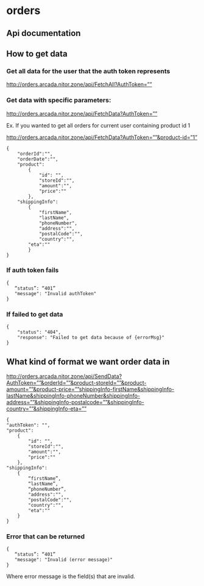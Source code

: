 # orders

## Api documentation

## How to get data

### Get all data for the user that the auth token represents

http://orders.arcada.nitor.zone/api/FetchAll?AuthToken=””

### Get data with specific parameters:

http://orders.arcada.nitor.zone/api/FetchData?AuthToken=””

Ex. If you wanted to get all orders for current user containing product id 1

http://orders.arcada.nitor.zone/api/FetchData?AuthToken=””&product-id=”1”
```
{
    "orderId":"",
    "orderDate":"",
    "product":
        {
            "id": "",
            "storeId":"",
            "amount":"",
            "price":""
        },
    "shippingInfo":
        {
            "firstName",
            "lastName",
            "phoneNumber",
            "address":"",
            "postalCode":"",
            "country":"",
	    "eta":""
        }
}

```
### If auth token fails
```
{
   “status”: “401”
   "message": "Invalid authToken"
}
```

### If failed to get data
```
{
    "status": "404",
    "response": "Failed to get data because of {errorMsg}"
}
```

## What kind of format we want order data in

http://orders.arcada.nitor.zone/api/SendData?AuthToken=””&orderId=””&product-storeId=””&product-amount=””&product-price=””shippingInfo-firstName&shippingInfo-lastName&shippingInfo-phoneNumber&shippingInfo-address=””&shippingInfo-postalcode=””&shippingInfo-country=””&shippingInfo-eta=””

```
{
"authToken": "",
"product":
    {
        "id": "",
        "storeId":"",
        "amount":"",
        "price":""
    },
"shippingInfo":
    {
        “firstName”,
        “lastName”,
        “phoneNumber”,
        "address":"",
        "postalCode":"",
        "country":"",
        "eta":""
    }
}
```

### Error that can be returned
```
{
   “status”: “401”
   "message": "Invalid (error message)"
}

```
Where error message is the field(s) that are invalid.

